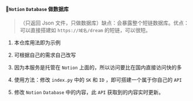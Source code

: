 #### 🚀`Notion` `Database` 做数据库


> （只返回 Json 文件，只做数据库）缺点：会暴露整个短链数据库。优点：可以直接搭建如 `https://域名/dream` 的短链，可以很短。

1. 本仓库用法即为示例

2. 可根据自己的需求自己改写

3. 因为本服务是托管在 `Notion` 上面的，所以访问要比在国内直接访问快的多

4. 使用方法：修改 `index.py` 中的 `SK` 和 `ID` ，即可搭建一个属于你自己的 `API` 

5. 修改 `Notion` `Database` 中的内容，此 `API` 获取到的内容实时更新。
